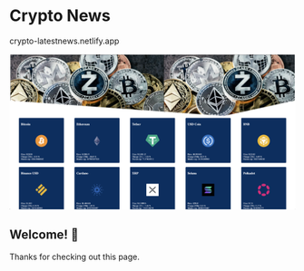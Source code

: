 # Crypto News

crypto-latestnews.netlify.app

![Design preview for the Todo app coding challenge](./design/crypto.png)

## Welcome! 👋

Thanks for checking out this page.
